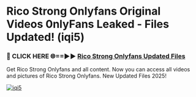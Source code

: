 # Rico Strong Onlyfans Original Videos 0nlyFans Leaked - Files Updated! (iqi5)

<h3>🔴 CLICK HERE 🌐==►► <a href="https://tinyurl.com/ms9xzufz" rel="nofollow">Rico Strong Onlyfans Updated Files</a></h3>

Get Rico Strong Onlyfans and all content. Now you can access all videos and pictures of Rico Strong Onlyfans. New Updated Files 2025!

[![iqi5](https://i.imgur.com/PQ7UWWw.gif)](https://tinyurl.com/ms9xzufz)
